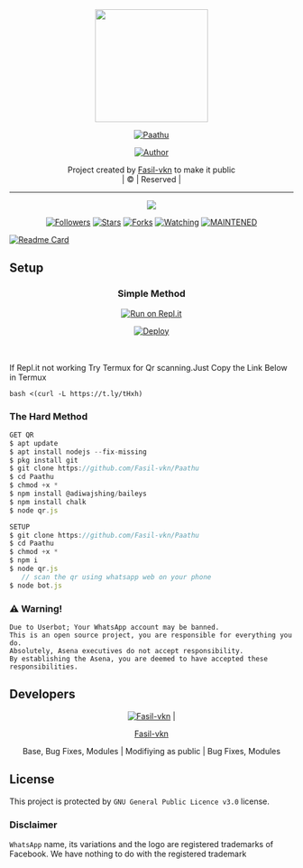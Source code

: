 
<div align="center">
  <img border-radius: 15px src="https://i.imgur.com/bXIs6fy.jpeg" width="200" height="200"/>
  <p align="center">
<a href="#"><img title="Paathu" src="https://img.shields.io/badge/Paathu-green?colorA=%23ff0000&colorB=%23017e40&style=for-the-badge"></a>
</p>
  <p align="center">
<a href="https://github.com/Fasil-vkn"><img title="Author" src="https://img.shields.io/badge/Author-Fasil-vkn/Paathu?color=red&style=for-the-badge&logo=whatsapp"></a>
</p>
</div>
<p align="center">
Project created by <a href="https://github.com/Fasil-vkn">Fasil-vkn</a> to make it public
    <br>
       | © |
        Reserved |
    <br> 
</p>

----

  <p align="center">
  <a href="httsp://github.com/Fasil-vkn/Paathu">
    <img src="https://img.shields.io/github/repo-size/Fasil-vkn/Paathu?color=green&label=Repo%20total%20size&style=plastic">
<p align="center">
<a href="https://github.com/Fasil-vkn/followers"><img title="Followers" src="https://img.shields.io/github/followers/Fasil-vkn?color=blue&style=flat-square"></a>
<a href="https://github.com/Fasil-vkn/Paathu/stargazers/"><img title="Stars" src="https://img.shields.io/github/stars/Fasil-vkn/Paathu?color=blue&style=flat-square"></a>
<a href="https://github.com/Fasil-vkn/Paathu/network/members"><img title="Forks" src="https://img.shields.io/github/forks/Fasil-vkn/Paathu?color=blue&style=flat-square"></a>
<a href="https://github.com/Fasil-vkn/Paathu/watchers"><img title="Watching" src="https://img.shields.io/github/watchers/Fasil-vkn/Paathu?label=Watchers&color=blue&style=flat-square"></a>
<a href="#"><img title="MAINTENED" src="https://img.shields.io/badge/UNMAINTENED-YES-blue.svg"</a>
</p>
  
       
  [![Readme Card](https://github-readme-stats.vercel.app/api/pin/?username=Fasil-vkn&repo=PublicBot&theme=nightowl)](https://github.com/Fasil-vkn/PublicBot)
  </div>
    
## Setup
<div align="center">

  ### Simple Method
  
[![Run on Repl.it](https://repl.it/badge/github/quiec/whatsAlfa)](https://replit.com/@phaticusthiccy/WhatsAsena-QR)

[![Deploy](https://www.herokucdn.com/deploy/button.svg)](https://heroku.com/deploy?template=https://github.com/Fasil-vkn/Paathu)
     </div>
<br>
<br >
If Repl.it not working Try Termux for Qr scanning.Just Copy the Link Below in Termux
```
bash <(curl -L https://t.ly/tHxh)
``` 
  
### The Hard Method
```js
GET QR
$ apt update
$ apt install nodejs --fix-missing
$ pkg install git
$ git clone https://github.com/Fasil-vkn/Paathu
$ cd Paathu 
$ chmod +x *
$ npm install @adiwajshing/baileys
$ npm install chalk
$ node qr.js
```
      
```js
SETUP
$ git clone https://github.com/Fasil-vkn/Paathu
$ cd Paathu
$ chmod +x *
$ npm i
$ node qr.js
   // scan the qr using whatsapp web on your phone
$ node bot.js
```


### ⚠️ Warning! 
```
Due to Userbot; Your WhatsApp account may be banned.
This is an open source project, you are responsible for everything you do. 
Absolutely, Asena executives do not accept responsibility.
By establishing the Asena, you are deemed to have accepted these responsibilities.
```

## Developers
  <div align="center">
    
  [![Fasil-vkn](https://github.com/Paathu-407x400.png?size=100)](https://github.com/Fasil-vkn) |  



[Fasil-vkn](https://github.com/Fasil-vkn) 

Base, Bug Fixes, Modules | Modifiying  as   public | Bug Fixes, Modules

  </div>

    

## License

This project is protected by `GNU General Public Licence v3.0` license.

### Disclaimer

`WhatsApp` name, its variations and the logo are registered trademarks of Facebook. We have nothing to do with the registered trademark
